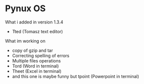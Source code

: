 # Pynux OS
What i added in version 1.3.4
 - Tted (Tomasz text editor)

What im working on
 - copy of gzip and tar
 - Correcting spelling of errors
 - Multiple files operations
 - Tord (Word in terminal)
 - Theet (Excel in terminal)
 - and this one is maybe funny but tpoint (Powerpoint in terminal)

